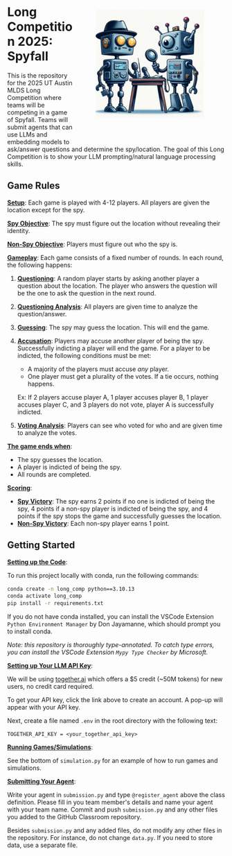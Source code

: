 <img src="media/readme_image.jpg" alt="spyfall" width="250" align="right" style="padding: 50px;"/>

# Long Competition 2025: Spyfall

This is the repository for the 2025 UT Austin MLDS Long Competition where teams will be competing in a game of Spyfall. Teams will submit agents that can use LLMs and embedding models to ask/answer questions and determine the spy/location. The goal of this Long Competition is to show your LLM prompting/natural language processing skills.

## Game Rules

**<u>Setup</u>**: Each game is played with 4-12 players. All players are given the location except for the spy.

**<u>Spy Objective</u>**: The spy must figure out the location without revealing their identity.

**<u>Non-Spy Objective</u>**: Players must figure out who the spy is.

**<u>Gameplay</u>**: Each game consists of a fixed number of rounds. In each round, the following happens:

1. **<u>Questioning</u>**: A random player starts by asking another player a question about the location. The player who answers the question will be the one to ask the question in the next round.
2. **<u>Questioning Analysis</u>**: All players are given time to analyze the question/answer.
3. **<u>Guessing</u>**: The spy may guess the location. This will end the game.
4. **<u>Accusation</u>**: Players may accuse another player of being the spy. Successfully indicting a player will end the game. For a player to be indicted, the following conditions must be met:
   * A majority of the players must accuse *any* player.
   * One player must get a plurality of the votes. If a tie occurs, nothing happens.

    Ex: If 2 players accuse player A, 1 player accuses player B, 1 player accuses player C, and 3 players do not vote, player A is successfully indicted.

5. **<u>Voting Analysis</u>**: Players can see who voted for who and are given time to analyze the votes.

**<u>The game ends when</u>**:

* The spy guesses the location.
* A player is indicted of being the spy.
* All rounds are completed.

**<u>Scoring</u>**:

* **<u>Spy Victory</u>**: The spy earns 2 points if no one is indicted of being the spy, 4 points if a non-spy player is indicted of being the spy, and 4 points if the spy stops the game and successfully guesses the location.
* **<u>Non-Spy Victory</u>**: Each non-spy player earns 1 point.

## Getting Started

**<u>Setting up the Code</u>**:

To run this project locally with conda, run the following commands:

``` bash
conda create -n long_comp python==3.10.13
conda activate long_comp
pip install -r requirements.txt
```

If you do not have conda installed, you can install the VSCode Extension `Python Environment Manager` by Don Jayamanne, which should prompt you to install conda.

*Note: this repository is thoroughly type-annotated. To catch type errors, you can install the VSCode Extension `Mypy Type Checker` by Microsoft.*

**<u>Setting up Your LLM API Key</u>**:

We will be using [together.ai](https://api.together.ai) which offers a $5 credit (~50M tokens) for new users, no credit card required.

To get your API key, click the link above to create an account. A pop-up will appear with your API key.

Next, create a file named `.env` in the root directory with the following text:

``` text
TOGETHER_API_KEY = <your_together_api_key>
```

**<u>Running Games/Simulations</u>**:

See the bottom of `simulation.py` for an example of how to run games and simulations.

**<u>Submitting Your Agent</u>**:

Write your agent in `submission.py` and type `@register_agent` above the class definition. Please fill in you team member's details and name your agent with your team name. Commit and push `submission.py` and any other files you added to the GitHub Classroom repository.

Besides `submission.py` and any added files, do not modify any other files in the repository. For instance, do not change `data.py`. If you need to store data, use a separate file.
